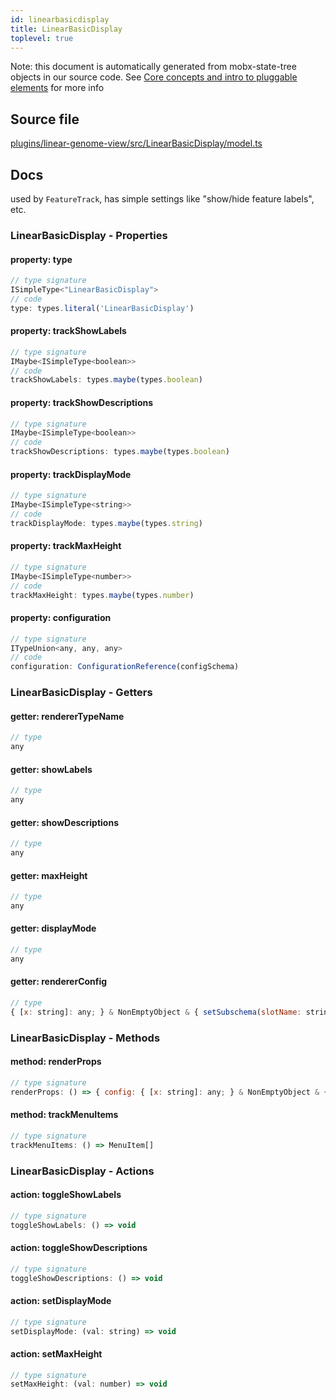 ```yaml
---
id: linearbasicdisplay
title: LinearBasicDisplay
toplevel: true
---
```


Note: this document is automatically generated from mobx-state-tree objects in
our source code. See
[Core concepts and intro to pluggable elements](/docs/developer_guide/) for more
info

## Source file

[plugins/linear-genome-view/src/LinearBasicDisplay/model.ts](https://github.com/GMOD/jbrowse-components/blob/main/plugins/linear-genome-view/src/LinearBasicDisplay/model.ts)

## Docs

used by `FeatureTrack`, has simple settings like "show/hide feature labels",
etc.

### LinearBasicDisplay - Properties

#### property: type

```js
// type signature
ISimpleType<"LinearBasicDisplay">
// code
type: types.literal('LinearBasicDisplay')
```

#### property: trackShowLabels

```js
// type signature
IMaybe<ISimpleType<boolean>>
// code
trackShowLabels: types.maybe(types.boolean)
```

#### property: trackShowDescriptions

```js
// type signature
IMaybe<ISimpleType<boolean>>
// code
trackShowDescriptions: types.maybe(types.boolean)
```

#### property: trackDisplayMode

```js
// type signature
IMaybe<ISimpleType<string>>
// code
trackDisplayMode: types.maybe(types.string)
```

#### property: trackMaxHeight

```js
// type signature
IMaybe<ISimpleType<number>>
// code
trackMaxHeight: types.maybe(types.number)
```

#### property: configuration

```js
// type signature
ITypeUnion<any, any, any>
// code
configuration: ConfigurationReference(configSchema)
```

### LinearBasicDisplay - Getters

#### getter: rendererTypeName

```js
// type
any
```

#### getter: showLabels

```js
// type
any
```

#### getter: showDescriptions

```js
// type
any
```

#### getter: maxHeight

```js
// type
any
```

#### getter: displayMode

```js
// type
any
```

#### getter: rendererConfig

```js
// type
{ [x: string]: any; } & NonEmptyObject & { setSubschema(slotName: string, data: unknown): any; } & IStateTreeNode<AnyConfigurationSchemaType>
```

### LinearBasicDisplay - Methods

#### method: renderProps

```js
// type signature
renderProps: () => { config: { [x: string]: any; } & NonEmptyObject & { setSubschema(slotName: string, data: unknown): any; } & IStateTreeNode<AnyConfigurationSchemaType>; }
```

#### method: trackMenuItems

```js
// type signature
trackMenuItems: () => MenuItem[]
```

### LinearBasicDisplay - Actions

#### action: toggleShowLabels

```js
// type signature
toggleShowLabels: () => void
```

#### action: toggleShowDescriptions

```js
// type signature
toggleShowDescriptions: () => void
```

#### action: setDisplayMode

```js
// type signature
setDisplayMode: (val: string) => void
```

#### action: setMaxHeight

```js
// type signature
setMaxHeight: (val: number) => void
```
